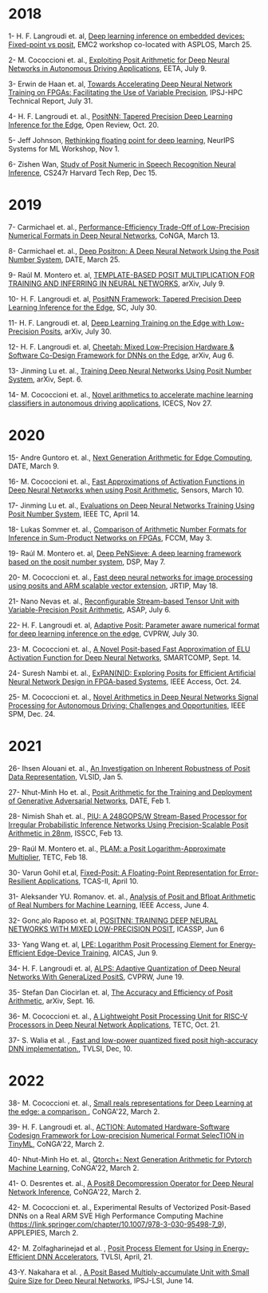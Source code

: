 # 2018
1- H. F. Langroudi et. al, [Deep learning inference on embedded devices: Fixed-point vs posit](https://ieeexplore.ieee.org/abstract/document/8524018), EMC2 workshop co-located with ASPLOS, March 25. 

2- M. Cococcioni et. al., [Exploiting Posit Arithmetic for Deep Neural Networks in Autonomous Driving Applications](https://ieeexplore.ieee.org/abstract/document/8493233), EETA, July 9.

3- Erwin de Haan et. al, [Towards Accelerating Deep Neural Network Training on FPGAs: Facilitating the Use of Variable Precision](https://scholar.google.com/scholar?cluster=8230763715104912639&hl=en&as_sdt=5,44&as_ylo=2017), IPSJ-HPC Technical Report, July 31. 

4- H. F. Langroudi et. al., [PositNN: Tapered Precision Deep Learning Inference for the Edge](https://openreview.net/forum?id=HJGh64VFo7), Open Review, Oct. 20.

5- Jeff Johnson, [Rethinking floating point for deep learning](https://arxiv.org/abs/1811.01721), NeurIPS Systems for ML Workshop, Nov 1.

6- Zishen Wan, [Study of Posit Numeric in Speech Recognition Neural Inference](https://scholar.harvard.edu/files/zishenwan/files/cs247r_project.pdf), CS247r Harvard Tech Rep, Dec 15. 

# 2019
7- Carmichael et. al., [Performance-Efficiency Trade-Off of Low-Precision Numerical Formats in Deep Neural Networks](https://dl.acm.org/doi/abs/10.1145/3316279.3316282), CoNGA, March 13. 

8- Carmichael et. al., [Deep Positron: A Deep Neural Network Using the Posit Number System](https://ieeexplore.ieee.org/abstract/document/8715262), DATE, March 25.

9- Raúl M. Montero et. al, [TEMPLATE-BASED POSIT MULTIPLICATION FOR TRAINING AND INFERRING IN NEURAL NETWORKS](https://arxiv.org/pdf/1907.04091.pdf), arXiv, July 9. 

10- H. F. Langroudi et. al, [PositNN Framework: Tapered Precision Deep Learning Inference for the Edge](https://ieeexplore.ieee.org/abstract/document/8853677), SC, July 30. 

11- H. F. Langroudi et. al, [Deep Learning Training on the Edge with Low-Precision Posits](https://arxiv.org/abs/1907.13216), arXiv, July 30. 

12- H. F. Langroudi et. al, [Cheetah: Mixed Low-Precision Hardware & Software Co-Design Framework for DNNs on the Edge](https://arxiv.org/abs/1908.02386), arXiv, Aug 6.

13- Jinming Lu et. al., [Training Deep Neural Networks Using Posit Number System](https://arxiv.org/abs/1909.03831), arXiv, Sept. 6. 

14- M. Cococcioni et. al., [Novel arithmetics to accelerate machine learning classifiers in autonomous driving applications](https://ieeexplore.ieee.org/abstract/document/8965031), ICECS, Nov 27. 

# 2020
15- Andre Guntoro et. al., [Next Generation Arithmetic for Edge Computing](https://ieeexplore.ieee.org/document/9116196), DATE, March 9.

16- M. Cococcioni et. al., [Fast Approximations of Activation Functions in Deep Neural Networks when using Posit Arithmetic](https://www.mdpi.com/1424-8220/20/5/1515), Sensors, March 10.

17- Jinming Lu et. al., [Evaluations on Deep Neural Networks Training Using Posit Number System](https://ieeexplore.ieee.org/document/9066876), IEEE TC, April 14.

18- Lukas Sommer et. al., [Comparison of Arithmetic Number Formats for Inference in Sum-Product Networks on FPGAs](https://ieeexplore.ieee.org/document/9114810), FCCM, May 3. 

19- Raúl M. Montero et. al, [Deep PeNSieve: A deep learning framework based on the posit number system](https://www.sciencedirect.com/science/article/pii/S105120042030107X), DSP, May 7.

20- M. Cococcioni et. al., [Fast deep neural networks for image processing using posits and ARM scalable vector extension](https://link.springer.com/article/10.1007/s11554-020-00984-x), JRTIP, May 18.

21- Nano Nevas et. al., [Reconfigurable Stream-based Tensor Unit with Variable-Precision Posit Arithmetic](https://ieeexplore.ieee.org/document/9153231), ASAP, July 6. 

22- H. F. Langroudi et. al, [Adaptive Posit: Parameter aware numerical format for deep learning inference
on the edge](https://ieeexplore.ieee.org/abstract/document/9151086), CVPRW, July 30.

23- M. Cococcioni et. al., [A Novel Posit-based Fast Approximation of ELU Activation Function for Deep Neural Networks](https://ieeexplore.ieee.org/abstract/document/9239674), SMARTCOMP, Sept. 14. 

24- Suresh Nambi et. al., [ExPAN(N)D: Exploring Posits for Efficient Artificial Neural Network Design in FPGA-based Systems](https://ieeexplore.ieee.org/abstract/document/9492075), IEEE Access, Oct. 24.

25-  M. Cococcioni et. al., [Novel Arithmetics in Deep Neural Networks Signal Processing for Autonomous Driving: Challenges and Opportunities](https://ieeexplore.ieee.org/abstract/document/9307291), IEEE SPM, Dec. 24. 

# 2021
26- Ihsen Alouani et. al., [An Investigation on Inherent Robustness of Posit Data Representation](https://ieeexplore.ieee.org/document/9407364), VLSID, Jan 5.

27- Nhut-Minh Ho et. al., [Posit Arithmetic for the Training and Deployment of Generative Adversarial Networks](https://ieeexplore.ieee.org/abstract/document/9473933), DATE, Feb 1.

28- Nimish Shah et. al., [PIU: A 248GOPS/W Stream-Based Processor for Irregular Probabilistic Inference Networks Using Precision-Scalable Posit Arithmetic in 28nm](https://ieeexplore.ieee.org/abstract/document/9366061), ISSCC, Feb 13.

29- Raúl M. Montero et. al., [PLAM: a Posit Logarithm-Approximate Multiplier](https://arxiv.org/abs/2102.09262v2), TETC, Feb 18. 

30- Varun Gohil et.al, [Fixed-Posit: A Floating-Point Representation for Error-Resilient Applications](https://ieeexplore.ieee.org/abstract/document/9399648), TCAS-II, April 10.

31- Aleksander YU. Romanov. et. al., [Analysis of Posit and Bfloat Arithmetic of Real Numbers for Machine Learning](https://ieeexplore.ieee.org/document/9446981), IEEE Access, June 4.

32- Gonc¸alo Raposo et. al, [POSITNN: TRAINING DEEP NEURAL NETWORKS WITH MIXED LOW-PRECISION POSIT](https://ieeexplore.ieee.org/stamp/stamp.jsp?arnumber=9413919), ICASSP, Jun 6

33- Yang Wang et. al, [LPE: Logarithm Posit Processing Element for Energy-Efficient Edge-Device Training](https://ieeexplore.ieee.org/abstract/document/9458421/authors#authors), AICAS, Jun 9. 

34- H. F. Langroudi et. al, [ALPS: Adaptive Quantization of Deep Neural Networks With GeneraLized PositS](https://ieeexplore.ieee.org/document/9522706), CVPRW, June 19.

35- Stefan Dan Ciocirlan et. al, [The Accuracy and Efficiency of Posit Arithmetic](https://arxiv.org/abs/2104.04763), arXiv, Sept. 16. 

36- M. Cococcioni et. al., [A Lightweight Posit Processing Unit for RISC-V Processors in Deep Neural Network Applications](https://ieeexplore.ieee.org/document/9583876), TETC, Oct. 21. 

37- S. Walia et al. , [Fast and low-power quantized fixed posit high-accuracy DNN implementation.](https://ieeexplore.ieee.org/abstract/document/9764927), TVLSI, Dec, 10.

# 2022
38- M. Cococcioni et. al., [ Small reals representations for Deep Learning at the edge: a comparison ](https://link.springer.com/chapter/10.1007/978-3-031-09779-9_8),
CoNGA'22, March 2.

39- H. F. Langroudi et. al., [ACTION: Automated Hardware-Software Codesign Framework for Low-precision Numerical Format SelecTION in TinyML](https://link.springer.com/chapter/10.1007/978-3-031-09779-9_4), CoNGA'22, March 2.

40- Nhut-Minh Ho et. al., [Qtorch+: Next Generation Arithmetic for Pytorch Machine Learning](https://link.springer.com/chapter/10.1007/978-3-031-09779-9_3), CoNGA'22, March 2.

41- O. Desrentes et. al., [A Posit8 Decompression Operator for Deep Neural Network Inference](https://link.springer.com/chapter/10.1007/978-3-031-09779-9_2),  CoNGA'22, March 2.

42- M. Cococcioni et. al., Experimental Results of Vectorized Posit-Based DNNs on a Real ARM SVE High Performance Computing Machine (https://link.springer.com/chapter/10.1007/978-3-030-95498-7_9), APPLEPIES, March 2.

42- M. Zolfagharinejad et al. , [Posit Process Element for Using in Energy-Efficient DNN Accelerators](https://ieeexplore.ieee.org/document/9761139), TVLSI, April, 21. 

43-Y. Nakahara et al. , [A Posit Based Multiply-accumulate Unit with Small Quire Size for Deep Neural Networks](https://www.jstage.jst.go.jp/article/ipsjtsldm/15/0/15_16/_article/-char/en), IPSJ-LSI, June 14. 
